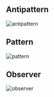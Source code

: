 ## Antipattern

![antipattern](https://github.com/user-attachments/assets/3f81671e-bb98-4f9b-9e99-1161dac18bd2)


## Pattern
![pattern](https://github.com/user-attachments/assets/47ba7741-bf46-4592-83ba-781df3230433)

## Observer
![observer](https://github.com/user-attachments/assets/77f94892-d94c-47a4-aa80-bcaab6174969)

